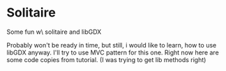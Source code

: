 # Solitaire
Some fun w\ solitaire and libGDX

Probably won't be ready in time, but still, i would like to learn, how to use libGDX anyway.
I'll try to use MVC pattern for this one.
Right now here are some code copies from tutorial. (I was trying to get lib methods right)
